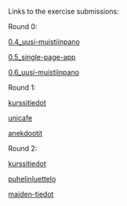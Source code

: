 Links to the exercise submissions:

Round 0:

[0.4_uusi-muistiinpano](https://github.com/LukaSalonen/fullstack/blob/master/osa0/0.4.uusi-muistiinpano.png)

[0.5_single-page-app](https://github.com/LukaSalonen/fullstack/blob/master/osa0/0.5-single-page-app.png)

[0.6_uusi-muistiinpano](https://github.com/LukaSalonen/fullstack/blob/master/osa0/0.6-uusi-muistiinpano.png)

Round 1:

[kurssitiedot](https://github.com/LukaSalonen/fullstack/tree/master/osa1/kurssitiedot)

[unicafe](https://github.com/LukaSalonen/fullstack/tree/master/osa1/unicafe)

[anekdootit](https://github.com/LukaSalonen/fullstack/tree/master/osa1/anekdootit)

Round 2:

[kurssitiedot](https://github.com/LukaSalonen/fullstack/tree/master/osa2/kurssitiedot)

[puhelinluettelo](https://github.com/LukaSalonen/fullstack/tree/master/osa2/puhelinluettelo)

[maiden-tiedot](https://github.com/LukaSalonen/fullstack/tree/master/osa2/maiden-tiedot)
